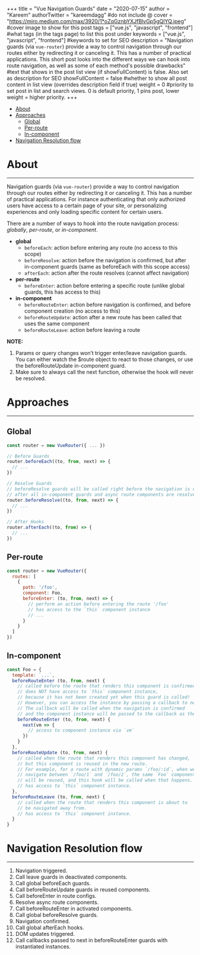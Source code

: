 +++
title = "Vue Navigation Guards"
date = "2020-07-15"
author = "Kareem" 
authorTwitter = "kareemdagg" #do not include @
cover = "https://miro.medium.com/max/3920/1*oZqGznbYXJfBlvGp5gQlYQ.jpeg" #cover image to show for this post
tags = ["vue.js", "javascript", "frontend"] #what tags (in the tags page) to list this post under
keywords = ["vue.js", "javascript", "frontend"] #keywords to set for SEO
description = "Navigation guards (via `vue-router`) provide a way to control navigation through our routes either by redirecting it or canceling it. This has a number of practical applications. This short post looks into the different ways we can hook into route navigation, as well as some of each method's possible drawbacks" #text that shows in the post list view (if showFullContent) is false. Also set as description for SEO
showFullContent = false #whether to show all post content in list view (overrides description field if true)
weight = 0 #priority to set post in list and search views. 0 is default priority, 1 pins post, lower weight = higher priority. 
+++

- [About](#about)
- [Approaches](#approaches)
  - [Global](#global)
  - [Per-route](#per-route)
  - [In-component](#in-component)
- [Navigation Resolution flow](#navigation-resolution-flow)

# About
---
Navigation guards (via `vue-router`) provide a way to control navigation through our routes either by redirecting it or canceling it. This has a number of practical applications. For instance authenticating that only authorized users have access to a certain page of your site, or personalizing experiences and only loading specific content for certain users.   

There are a number of ways to hook into the route navigation process: _globally_, _per-route_, or _in-component_.

- **global**
  - `beforeEach`: action before entering any route (no access to this scope)
  - `beforeResolve`: action before the navigation is confirmed, but after in-component guards (same as beforeEach with this scope access)
  - `afterEach`: action after the route resolves (cannot affect navigation)
- **per-route**
  - `beforeEnter`: action before entering a specific route (unlike global guards, this has access to this)
- **in-component**
  - `beforeRouteEnter`: action before navigation is confirmed, and before component creation (no access to this)
  - `beforeRouteUpdate`: action after a new route has been called that uses the same component
  - `beforeRouteLeave`: action before leaving a route

**NOTE:**
1. Params or query changes won’t trigger enter/leave navigation guards. You can either watch the $route object to react to those changes, or use the beforeRouteUpdate in-component guard.
2. Make sure to always call the next function, otherwise the hook will never be resolved.

# Approaches
---

## Global

```js
const router = new VueRouter({ ... })

// Before Guards
router.beforeEach((to, from, next) => {
  // ...
})

// Resolve Guards
// beforeResolve guards will be called right before the navigation is confirmed
// after all in-component guards and async route components are resolved
router.beforeResolve((to, from, next) => {
  // ...
})

// After Hooks
router.afterEach((to, from) => {
  // ...
})
```

## Per-route

```js
const router = new VueRouter({
  routes: [
    {
      path: '/foo',
      component: Foo,
      beforeEnter: (to, from, next) => {
        // perform an action before entering the route '/foo'
        // has access to the `this` component instance
        // ...
      }
    }
  ]
})
```

## In-component

```js
const Foo = {
  template: `...`,
  beforeRouteEnter (to, from, next) {
    // called before the route that renders this component is confirmed.
    // does NOT have access to `this` component instance,
    // because it has not been created yet when this guard is called!
    // However, you can access the instance by passing a callback to next. 
    // The callback will be called when the navigation is confirmed
    // and the component instance will be passed to the callback as the argument
    beforeRouteEnter (to, from, next) {
      next(vm => {
        // access to component instance via `vm`
      })
    }
  },
  beforeRouteUpdate (to, from, next) {
    // called when the route that renders this component has changed,
    // but this component is reused in the new route.
    // For example, for a route with dynamic params `/foo/:id`, when we
    // navigate between `/foo/1` and `/foo/2`, the same `Foo` component instance
    // will be reused, and this hook will be called when that happens.
    // has access to `this` component instance.
  },
  beforeRouteLeave (to, from, next) {
    // called when the route that renders this component is about to
    // be navigated away from.
    // has access to `this` component instance.
  }
}
```

# Navigation Resolution flow
---

1. Navigation triggered.
2. Call leave guards in deactivated components.
3. Call global beforeEach guards.
4. Call beforeRouteUpdate guards in reused components.
5. Call beforeEnter in route configs.
6. Resolve async route components.
7. Call beforeRouteEnter in activated components.
8. Call global beforeResolve guards.
9. Navigation confirmed.
10. Call global afterEach hooks.
11. DOM updates triggered.
12. Call callbacks passed to next in beforeRouteEnter guards with instantiated instances.
